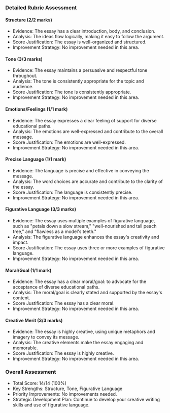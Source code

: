 ### Detailed Rubric Assessment

#### Structure (2/2 marks)

- Evidence: The essay has a clear introduction, body, and conclusion.
- Analysis: The ideas flow logically, making it easy to follow the argument.
- Score Justification: The essay is well-organized and structured.
- Improvement Strategy: No improvement needed in this area.

#### Tone (3/3 marks)

- Evidence: The essay maintains a persuasive and respectful tone throughout.
- Analysis: The tone is consistently appropriate for the topic and audience.
- Score Justification: The tone is consistently appropriate.
- Improvement Strategy: No improvement needed in this area.

#### Emotions/Feelings (1/1 mark)

- Evidence: The essay expresses a clear feeling of support for diverse educational paths.
- Analysis: The emotions are well-expressed and contribute to the overall message.
- Score Justification: The emotions are well-expressed.
- Improvement Strategy: No improvement needed in this area.

#### Precise Language (1/1 mark)

- Evidence: The language is precise and effective in conveying the message.
- Analysis: The word choices are accurate and contribute to the clarity of the essay.
- Score Justification: The language is consistently precise.
- Improvement Strategy: No improvement needed in this area.

#### Figurative Language (3/3 marks)

- Evidence: The essay uses multiple examples of figurative language, such as "petals down a slow stream," "well-nourished and tall peach tree," and "flawless as a model's teeth."
- Analysis: The figurative language enhances the essay's creativity and impact.
- Score Justification: The essay uses three or more examples of figurative language.
- Improvement Strategy: No improvement needed in this area.

#### Moral/Goal (1/1 mark)

- Evidence: The essay has a clear moral/goal: to advocate for the acceptance of diverse educational paths.
- Analysis: The moral/goal is clearly stated and supported by the essay's content.
- Score Justification: The essay has a clear moral.
- Improvement Strategy: No improvement needed in this area.

#### Creative Merit (3/3 marks)

- Evidence: The essay is highly creative, using unique metaphors and imagery to convey its message.
- Analysis: The creative elements make the essay engaging and memorable.
- Score Justification: The essay is highly creative.
- Improvement Strategy: No improvement needed in this area.

### Overall Assessment

- Total Score: 14/14 (100%)
- Key Strengths: Structure, Tone, Figurative Language
- Priority Improvements: No improvements needed.
- Strategic Development Plan: Continue to develop your creative writing skills and use of figurative language.
